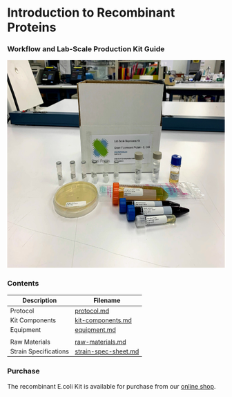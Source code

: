 # Introduction to Recombinant Proteins
### Workflow and Lab-Scale Production Kit Guide

<img src="./images/KitGFP.jpg" width="640" height="480">

### Contents
|Description | Filename|
|----|-----|
| Protocol | [protocol.md](./protocol.md) |
| Kit Components | [kit-components.md](./kit-components.md) |
| Equipment | [equipment.md](./equipment.md) |
| | |
| Raw Materials | [raw-materials.md](./raw-materials.md) |
| Strain Specifications | [strain-spec-sheet.md](./strain-spec-sheet.md) |

### Purchase
The recombinant E.coli Kit is available for purchase from our [online shop](https://finalfoods.com/products/recombinant-e-coli-gfp-production).

